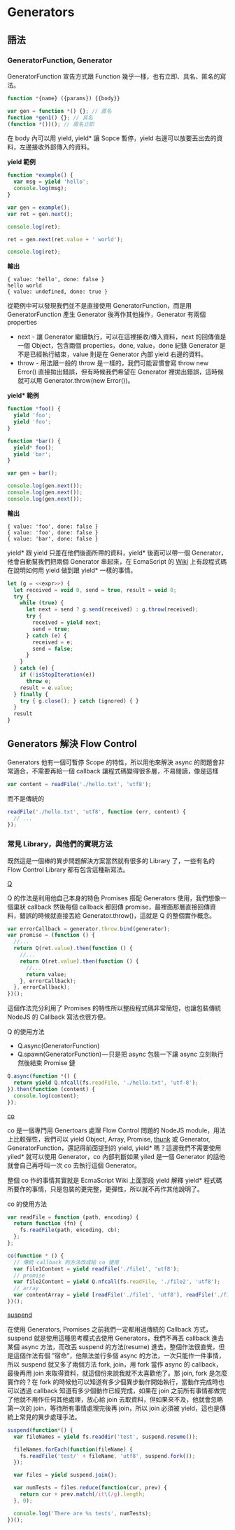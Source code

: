 # Generators

## 語法

### GeneratorFunction, Generator

GeneratorFunction 宣告方式跟 Function 幾乎一樣，也有立即、具名、匿名的寫法。

```javascript
function *{name} ({params}) {{body}}
```

```javascript
var gen = function *() {}; // 匿名
function *gen1() {}; // 具名
(function *())(); // 匿名立即
```

在 body 內可以用 yield, yield* 讓 Sopce 暫停，yield 右邊可以放要丟出去的資料，左邊接收外部傳入的資料。

__yield 範例__

```javascript
function *example() {
  var msg = yield 'hello';
  console.log(msg);
}

var gen = example();
var ret = gen.next();

console.log(ret);

ret = gen.next(ret.value + ' world');

console.log(ret);
```

__輸出__

```
{ value: 'hello', done: false }
hello world
{ value: undefined, done: true }
```

從範例中可以發現我們並不是直接使用 GeneratorFunction，而是用 GeneratorFunction 產生 Generator 後再作其他操作，Generator 有兩個 properties

* next - 讓 Generator 繼續執行，可以在這裡接收/傳入資料，next 的回傳值是一個 Object，包含兩個 properties，done, value，done 紀錄 Generator 是不是已經執行結束，value 則是在 Generator 內部 yield 右邊的資料。
* throw - 用法跟一般的 throw 是一樣的，我們可能習慣會寫 throw new Error() 直接拋出錯誤，但有時候我們希望在 Generator 裡拋出錯誤，這時候就可以用 Generator.throw(new Error())。

__yield* 範例__

```javascript
function *foo() {
  yield 'foo';
  yield 'foo';
}

function *bar() {
  yield* foo();
  yield 'bar';
}

var gen = bar();

console.log(gen.next());
console.log(gen.next());
console.log(gen.next());
```

__輸出__
```
{ value: 'foo', done: false }
{ value: 'foo', done: false }
{ value: 'bar', done: false }
```

yield* 跟 yield 只差在他們後面所帶的資料，yield* 後面可以帶一個 Generator，他會自動幫我們把兩個 Generator 串起來，在 EcmaScript 的 [Wiki](http://wiki.ecmascript.org/doku.php?id=harmony:generators) 上有段程式碼在說明如何用 yield 做到跟 yield* 一樣的事情。

```javascript
let (g = <<expr>>) {
  let received = void 0, send = true, result = void 0;
  try {
    while (true) {
      let next = send ? g.send(received) : g.throw(received);
      try {
        received = yield next;
        send = true;
      } catch (e) {
        received = e;
        send = false;
      }
    }
  } catch (e) {
    if (!isStopIteration(e))
      throw e;
    result = e.value;
  } finally {
    try { g.close(); } catch (ignored) { }
  }
  result
}
```

## Generators 解決 Flow Control

Generators 他有一個可暫停 Scope 的特性，所以用他來解決 async 的問題會非常適合，不需要再給一個 callback 讓程式碼變得很多層，不易閱讀，像是這樣

```javascript
var content = readFile('./hello.txt', 'utf8');
```

而不是傳統的

```javascript
readFile('./hello.txt', 'utf8', function (err, content) {
  // ...
});
```

### 常見 Library，與他們的實現方法

既然這是一個棒的異步問題解決方案當然就有很多的 Library 了，一些有名的 Flow Control Library 都有包含這種新寫法。

[Q](https://github.com/kriskowal/q)

Q 的作法是利用他自己本身的特色 Promises 搭配 Generators 使用，我們想像一個巢狀 callback 然後每個 callback 都回傳 promise，最裡面那層直接回傳資料，錯誤的時候就直接丟給 Generator.throw()，這就是 Q 的整個實作概念。

```javascript
var errorCallback = generator.throw.bind(generator);
var promise = (function () {
  //...
  return Q(ret.value).then(function () {
    //...
    return Q(ret.value).then(function () {
      //...
      return value;
    }, errorCallback);
  }, errorCallback);
})();
```

這個作法充分利用了 Promises 的特性所以整段程式碼非常簡短，也讓包裝傳統 NodeJS 的 Callback 寫法也很方便。

Q 的使用方法

* Q.async(GeneratorFunction)
* Q.spawn(GeneratorFunction) — 只是把 async 包裝一下讓 async 立刻執行然後結束 Promise 鏈

```javascript
Q.async(function *() {
  return yield Q.nfcall(fs.readFile, './hello.txt', 'utf-8');
}).then(function (content) {
  console.log(content);
});
```

[co](https://github.com/visionmedia/co)

co 是一個專門用 Genertoars 處理 Flow Control 問題的 NodeJS module，用法上比較彈性，我們可以 yield Object, Array, Promise, [thunk](http://en.wikipedia.org/wiki/Thunk_%28functional_programming%29) 或 Generator, GeneratorFunction，還記得前面提到的 yield, yield* 嗎？這邊我們不需要使用 yiled* 就可以使用 Generator，co 內部判斷如果 yiled 是一個 Generator 的話他就會自己再呼叫一次 co 去執行這個 Generator。

整個 co 作的事情其實就是 EcmaScript Wiki 上面那段 yield 解釋 yield* 程式碼所要作的事情，只是包裝的更完整，更彈性，所以就不再作其他說明了。

co 的使用方法

```javascript
var readFile = function (path, encoding) {
  return function (fn) {
    fs.readFile(path, encoding, cb);
  };
};

co(function * () {
  // 傳統 callback 的方法改成給 co 使用
  var file1Content = yield readFile('./file1', 'utf8');
  // promise
  var file2Content = yield Q.nfcall(fs.readFile, './file2', 'utf8');
  // array
  var contentArray = yield [readFile('./file1', 'utf8'), readFile('./file2', 'utf8')];
})();
```

[suspend](https://github.com/jmar777/suspend)

在使用 Generators, Promises 之前我們一定都用過傳統的 Callback 方式，suspend 就是使用這種思考模式去使用 Generators，我們不再丟 callback 進去某個 async 方法，而改丟 suspend 的方法(resume) 進去，整個作法很直覺，但是這個作法有個 ”宿命”，他無法並行多個 async 的方法，一次只能作一件事情，所以 suspend 就又多了兩個方法 fork, join，用 fork 當作 async 的 callback，最後再用 join 來取得資料，就這個份來說我就不太喜歡他了。那 join, fork 是怎麼實作的？在 fork 的時候他可以知道有多少個異步動作開始執行，當動作完成時也可以透過 callback 知道有多少個動作已經完成，如果在 join 之前所有事情都做完了他就不用作任何其他處理，放心給 join 去取資料，但如果來不及，他就會忽略第一次的 join，等待所有事情處理完後再 join，所以 join 必須被 yield，這也是傳統上常見的異步處理手法。

```javascript
suspend(function*() {
  var fileNames = yield fs.readdir('test', suspend.resume());

  fileNames.forEach(function(fileName) {
    fs.readFile('test/' + fileName, 'utf8', suspend.fork());
  });

  var files = yield suspend.join();

  var numTests = files.reduce(function(cur, prev) {
    return cur + prev.match(/it\(/g).length;
  }, 0);

  console.log('There are %s tests', numTests);
})();
```
